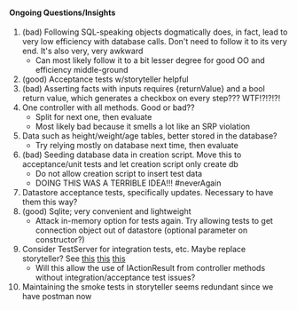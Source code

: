 #### Ongoing Questions/Insights

1. (bad) Following SQL-speaking objects dogmatically does, in fact, lead to very low efficiency with database calls. Don't need to follow it to its very end. It's also very, very awkward
    * Can most likely follow it to a bit lesser degree for good OO and efficiency middle-ground
2. (good) Acceptance tests w/storyteller helpful
3. (bad) Asserting facts with inputs requires {returnValue} and a bool return value, which generates a checkbox on every step??? WTF!?!?!?!
4. One controller with all methods. Good or bad??
    * Split for next one, then evaluate
    * Most likely bad because it smells a lot like an SRP violation
5. Data such as height/weight/age tables, better stored in the database?
    * Try relying mostly on database next time, then evaluate
6. (bad) Seeding database data in creation script. Move this to acceptance/unit tests and let creation script only create db
    * Do not allow creation script to insert test data
    * DOING THIS WAS A TERRIBLE IDEA!!! #neverAgain
7. Datastore acceptance tests, specifically updates. Necessary to have them this way?
8. (good) Sqlite; very convenient and lightweight
    * Attack in-memory option for tests again. Try allowing tests to get connection object out of datastore (optional parameter on constructor?)
9. Consider TestServer for integration tests, etc. Maybe replace storyteller? See [this](https://docs.microsoft.com/en-us/aspnet/core/testing/integration-testing?view=aspnetcore-2.1) [this](https://www.infoworld.com/article/3258813/web-development/how-to-do-integration-testing-in-aspnet-core.html) [this](http://www.dotnetcurry.com/aspnet-core/1420/integration-testing-aspnet-core)
    * Will this allow the use of IActionResult from controller methods without integration/acceptance test issues?
10. Maintaining the smoke tests in storyteller seems redundant since we have postman now